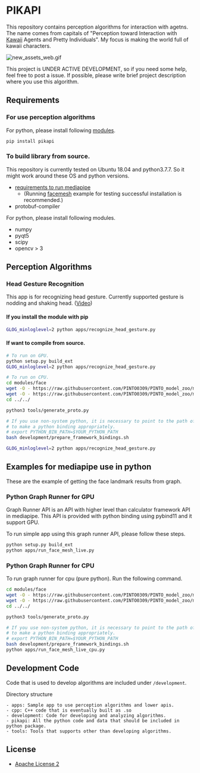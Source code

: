 # PIKAPI
This repository contains perception algorithms for interaction with agetns.
The name comes from capitals of "Perception toward Interaction with [Kawaii](https://en.wikipedia.org/wiki/Kawaii) Agents and Pretty Individuals". My focus is making the world full of kawaii characters.

![new_assets_web.gif](https://xiong-jie-y.github.io/ai-yome-project/new_assets_web.gif)

This project is UNDER ACTIVE DEVELOPMENT,
so if you need some help, feel free to post a issue.
If possible, please write brief project description where you use this algorithm.

## Requirements
### For use perception algorithms
For python, please install following [modules](requirements.txt).

```sh
pip install pikapi
```

### To build library from source.
This repository is currently tested on Ubuntu 18.04 and python3.7.7.
So it might work around these OS and python versions.

* [requirements to run mediapipe](https://google.github.io/mediapipe/getting_started/install)
  * (Running [facemesh](https://google.github.io/mediapipe/solutions/face_mesh.html) example for testing successful installation is recommended.)
* protobuf-compiler

For python, please install following modules.
* numpy
* pyqt5
* scipy
* opencv > 3

## Perception Algorithms
### Head Gesture Recognition
This app is for recognizing head gesture.
Currently supported gesture is nodding and shaking head. ([Video](https://www.youtube.com/watch?v=PshPSOAfv0E))

#### If you install the module with pip
```sh
GLOG_minloglevel=2 python apps/recognize_head_gesture.py
```

#### If want to compile from source.
```sh
# To run on GPU.
python setup.py build_ext
GLOG_minloglevel=2 python apps/recognize_head_gesture.py

# To run on CPU.
cd modules/face
wget -O - https://raw.githubusercontent.com/PINTO0309/PINTO_model_zoo/master/030_BlazeFace/05_float16_quantization/download_new.sh | bash
wget -O - https://raw.githubusercontent.com/PINTO0309/PINTO_model_zoo/master/032_FaceMesh/05_float16_quantization/download.sh | bash
cd ../../

python3 tools/generate_proto.py

# If you use non-system python, it is necessary to point to the path of python.
# to make a python binding appropriately.
# export PYTHON_BIN_PATH=$YOUR_PYTHON_PATH
bash development/prepare_framework_bindings.sh

GLOG_minloglevel=2 python apps/recognize_head_gesture.py
```

## Examples for mediapipe use in python
These are the example of getting the face landmark results from graph.

### Python Graph Runner for GPU
Graph Runner API is an API with higher level than calculator framework API in mediapipe.
This API is provided with python binding using pybind11 and it support GPU.

To run simple app using this graph runner API, please follow these steps.

```sh
python setup.py build_ext
python apps/run_face_mesh_live.py
```

### Python Graph Runner for CPU
To run graph runner for cpu (pure python).
Run the following command.

```sh
cd modules/face
wget -O - https://raw.githubusercontent.com/PINTO0309/PINTO_model_zoo/master/030_BlazeFace/05_float16_quantization/download_new.sh | bash
wget -O - https://raw.githubusercontent.com/PINTO0309/PINTO_model_zoo/master/032_FaceMesh/05_float16_quantization/download.sh | bash
cd ../../

python3 tools/generate_proto.py

# If you use non-system python, it is necessary to point to the path of python.
# to make a python binding appropriately.
# export PYTHON_BIN_PATH=$YOUR_PYTHON_PATH
bash development/prepare_framework_bindings.sh
python apps/run_face_mesh_live_cpu.py
```

## Development Code
Code that is used to develop algorithms are included under `/development`.

Directory structure

```
- apps: Sample app to use perception algorithms and lower apis.
- cpp: C++ code that is eventually built as .so
- development: Code for developing and analyzing algorithms.
- pikapi: All the python code and data that should be included in python package.
- tools: Tools that supports other than developing algorithms.
```

## License
* [Apache License 2](https://www.apache.org/licenses/LICENSE-2.0)